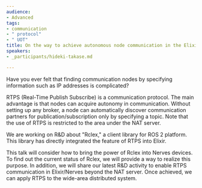 ```yaml
---
audience:
- Advanced
tags:
- communication
- " protocol"
- " UOT"
title: On the way to achieve autonomous node communication in the Elixir ecosystem
speakers:
- _participants/hideki-takase.md

---
```

Have you ever felt that finding communication nodes by specifying information such as IP addresses is complicated?  
  
RTPS (Real-Time Publish Subscribe) is a communication protocol. The main advantage is that nodes can acquire autonomy in communication. Without setting up any broker, a node can automatically discover communication partners for publication/subscription only by specifying a topic. Note that the use of RTPS is restricted to the area under the NAT server.  
  
We are working on R&D about "Rclex," a client library for ROS 2 platform. This library has directly integrated the feature of RTPS into Elixir.  
  
This talk will consider how to bring the power of Rclex into Nerves devices. To find out the current status of Rclex, we will provide a way to realize this purpose. In addition, we will share our latest R&D activity to enable RTPS communication in Elixir/Nerves beyond the NAT server. Once achieved, we can apply RTPS to the wide-area distributed system.